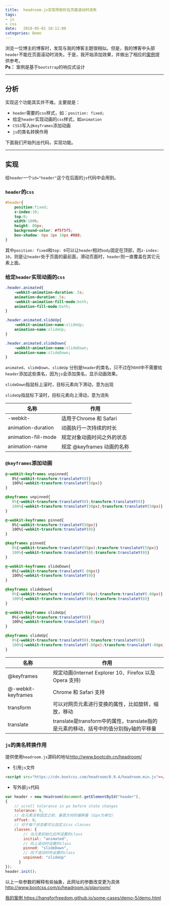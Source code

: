 ```yaml
---
title:  headroom.js实现导航栏在页面滚动时消失
tags:
- js
- css
date:   2018-05-01 18:11:00
categories: Demo
---
```


浏览一位博主的博客时，发现与我的博客主题很相似。但是，我的博客中头部``header``不能在页面滚动时消失。于是，我开始添加效果，并做出了相应的<a href="https://hangforfreedom.github.io/some-cases/demo-5/demo.html" target="_blank">案例</a>提供参考。  
<strong>Ps：</strong> 案例是基于``bootstrap``的响应式设计

---
## 分析

实现这个功能其实并不难。主要就是：  

- ``header``需要的``css``样式，如：``position: fixed;``
- 给定``header``实现动画的``css``样式，如``animation``
- ``CSS3``写入``@keyframes``添加动画
- ``js``的类名转换作用

下面我们开始列出代码，实现功能。

---
## 实现

给``header``一个``id="header"``这个在后面的``js``代码中会用到。  


### ``header``的``css``

```css
#header{
    position:fixed;
    z-index:10;
    top:0;
    width:100%;
    height: 80px;
    background-color: #f5f5f5;
    box-shadow: 0px 3px 10px #888;
}
```

其中``position: fixed``和``top: 0``可以让``header``相对``body``固定在顶部，而``z-index: 10``，则是让``header``处于页面的最前面，滑动页面时，``header``则一直覆盖在其它元素上面。  


### 给定``header``实现动画的``css``

```css
.header.animated{
    -webkit-animation-duration:.5s;
    animation-duration:.5s;
    -webkit-animation-fill-mode:both;
    animation-fill-mode:both;
}

.header.animated.slideUp{
    -webkit-animation-name:slideUp;
    animation-name:slideUp;
}

.header.animated.slideDown{
    -webkit-animation-name:slideDown;
    animation-name:slideDown;
}
```

``animated``、``slideDown``、``slideUp`` 分别是``header``的类名，只不过在html中不需要给``header``添加这些类名，因为``js``会添加类名，显示动画效果。

``slideDown``指鼠标上滚时，目标元素向下滑动，意为出现  

``slideUp``指鼠标下滚时，目标元素向上滑动，意为消失  

|         名称        |            作用            |
|---------------------|----------------------------|
| -webkit-            | 适用于Chrome 和 Safari     |
| animation-duration  | 动画执行一次持续的时长     |
| animation-fill-mode | 规定对象动画时间之外的状态 |
| animation-name      | 规定 @keyframes 动画的名称 |  


### ``@keyframes``添加动画

 ```css
@-webkit-keyframes unpinned{
    0%{-webkit-transform:translateY(0)}
    100%{-webkit-transform:translateY(50px)}
}

@keyframes unpinned{
    0%{-webkit-transform:translateY(0);transform:translateY(0)}
    100%{-webkit-transform:translateY(50px);transform:translateY(50px)}
}

@-webkit-keyframes pinned{
    0%{-webkit-transform:translateY(50px)}
    100%{-webkit-transform:translateY(0)}
}

@keyframes pinned{
    0%{-webkit-transform:translateY(50px);transform:translateY(50px)}
    100%{-webkit-transform:translateY(0);transform:translateY(0)}
}

@-webkit-keyframes slideDown{
    0%{-webkit-transform:translateY(-80px)}
    100%{-webkit-transform:translateY(0)}
}

@keyframes slideDown{
    0%{-webkit-transform:translateY(-80px);transform:translateY(-80px)}
    100%{-webkit-transform:translateY(0);transform:translateY(0)}
}

@-webkit-keyframes slideUp{
    0%{-webkit-transform:translateY(0)}
    100%{-webkit-transform:translateY(-80px)}
}

@keyframes slideUp{
    0%{-webkit-transform:translateY(0);transform:translateY(0)}
    100%{-webkit-transform:translateY(-80px);transform:translateY(-80px)}
}
 ```

|        名称        |                                         作用                                         |
|--------------------|--------------------------------------------------------------------------------------|
| @keyframes         | 规定动画(Internet Explorer 10、Firefox 以及 Opera 支持)                              |
| @-webkit-keyframes | Chrome 和 Safari 支持                                                                |
| transform          | 可以对网页元素进行变换的属性，比如旋转，缩放，移动                                   |
| translate          | translate是transform中的属性，translate指的是元素的移动，括号中的值分别指y轴的平移量 |  


### ``js``的类名转换作用

提供使用``headroom.js``源码的地址<a href="http://www.bootcdn.cn/headroom/" target="_blank">http://www.bootcdn.cn/headroom/</a>  

 - 引用``js``文件

```html
<script src="https://cdn.bootcss.com/headroom/0.9.4/headroom.min.js"></script>
```

 - 写外部``js``代码

```js
var header = new Headroom(document.getElementById("header"),
{
    // scroll tolerance in px before state changes
    tolerance: 5,
    // 在元素没有固定之前，垂直方向的偏移量（以px为单位）
    offset: 0,
    // 对于每个状态都可以自定义css classes 
    classes: {
        // 当元素初始化后所设置的class
        initial: "animated",
        // 向上滚动时设置的class
        pinned: "slideDown",
        // 向下滚动时所设置的class
        unpinned: "slideUp"
      }
});
header.init();
```

以上一些参数的解释有些抽象，此网址的参数改变更为具体<a href="http://www.bootcss.com/p/headroom.js/playroom/" target="_blank">http://www.bootcss.com/p/headroom.js/playroom/</a>

<a href="https://hangforfreedom.github.io/some-cases/demo-5/demo.html" target="_blank">我的案例 https://hangforfreedom.github.io/some-cases/demo-5/demo.html</a>